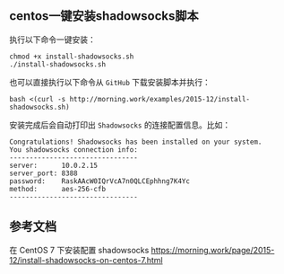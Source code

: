 ##  centos一键安装shadowsocks脚本

执行以下命令一键安装：

```
chmod +x install-shadowsocks.sh
./install-shadowsocks.sh
```

也可以直接执行以下命令从 `GitHub` 下载安装脚本并执行：

```
bash <(curl -s http://morning.work/examples/2015-12/install-shadowsocks.sh)
```
安装完成后会自动打印出 `Shadowsocks` 的连接配置信息。比如：

```
Congratulations! Shadowsocks has been installed on your system.
You shadowsocks connection info:
--------------------------------
server:      10.0.2.15
server_port: 8388
password:    RaskAAcW0IQrVcA7n0QLCEphhng7K4Yc
method:      aes-256-cfb
--------------------------------
```


## 参考文档

在 CentOS 7 下安装配置 shadowsocks
https://morning.work/page/2015-12/install-shadowsocks-on-centos-7.html